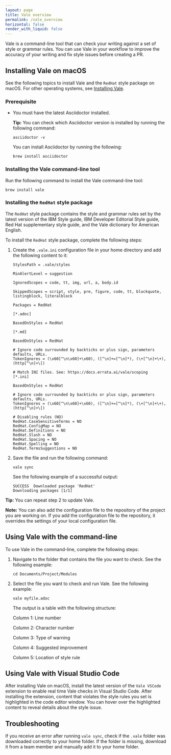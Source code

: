 ```yaml
---
layout: page
title: Vale overview
permalink: /vale_overview
horizontal: false
render_with_liquid: false
---
```


Vale is a command-line tool that can check your writing against a set of style or grammar rules. You can use Vale in your workflow to improve the accuracy of your writing and fix style issues before creating a PR.

## Installing Vale on macOS

See the following topics to install Vale and the `RedHat` style package on macOS. For other operating systems, see [Installing Vale](https://redhat-documentation.github.io/vale-at-red-hat/docs/main/user-guide/installing-vale-cli/).

### Prerequisite

- You must have the latest Asciidoctor installed.

    **Tip:** You can check which Asciidoctor version is installed by running the following command: 

    `asciidoctor -v`

    You can install Asciidoctor by running the following:

    `brew install asciidoctor`

### Installing the Vale command-line tool

Run the following command to install the Vale command-line tool:

`brew install vale`

### Installing the `RedHat` style package

The `RedHat` style package contains the style and grammar rules set by the latest version of the IBM Style guide, IBM Developer Editorial Style guide, Red Hat supplementary style guide, and the Vale dictionary for American English.

To install the `RedHat` style package, complete the following steps:

1. Create the `.vale.ini` configuration file in your home directory and add the following content to it:

    ```
    StylesPath = .vale/styles

    MinAlertLevel = suggestion

    IgnoredScopes = code, tt, img, url, a, body.id

    SkippedScopes = script, style, pre, figure, code, tt, blockquote, listingblock, literalblock

    Packages = RedHat

    [*.adoc]

    BasedOnStyles = RedHat

    [*.md]

    BasedOnStyles = RedHat

    # Ignore code surrounded by backticks or plus sign, parameters defaults, URLs.
    TokenIgnores = (\x60[^\n\x60]+\x60), ([^\n]+=[^\n]*), (\+[^\n]+\+), (http[^\n]+\[)

    # Match INI files. See: https://docs.errata.ai/vale/scoping
    [*.ini]

    BasedOnStyles = RedHat

    # Ignore code surrounded by backticks or plus sign, parameters defaults, URLs.
    TokenIgnores = (\x60[^\n\x60]+\x60), ([^\n]+=[^\n]*), (\+[^\n]+\+), (http[^\n]+\[)

    # Disabling rules (NO)
    RedHat.CaseSensitiveTerms = NO
    RedHat.ConfigMap = NO
    RedHat.Definitions = NO
    RedHat.Slash = NO
    RedHat.Spacing = NO
    RedHat.Spelling = NO
    RedHat.TermsSuggestions = NO
    ```

2. Save the file and run the following command:

    `vale sync`

    See the following example of a successful output:

    ```
    SUCCESS  Downloaded package 'RedHat'
    Downloading packages [1/1]
    ```

**Tip:** You can repeat step 2 to update Vale.

**Note:** You can also add the configuration file to the repository of the project you are working on. If you add the configuration file to the repository, it overrides the settings of your local configuration file. 

## Using Vale with the command-line

To use Vale in the command-line, complete the following steps:

1. Navigate to the folder that contains the file you want to check. See the following example:

    `cd Documents/Project/Modules`

2. Select the file you want to check and run Vale. See the following example:

    `vale myfile.adoc`

    The output is a table with the following structure:

    Column 1: Line number

    Column 2: Character number

    Column 3: Type of warning

    Column 4: Suggested improvement

    Column 5: Location of style rule

## Using Vale with Visual Studio Code

After installing Vale on macOS, install the latest version of the `Vale VSCode` extension to enable real time Vale checks in Visual Studio Code. After installing the extension, content that violates the style rules you set is highlighted in the code editor window. You can hover over the highlighted content to reveal details about the style issue.

## Troubleshooting

If you receive an error after running `vale sync`, check if the `.vale` folder was downloaded correctly to your home folder. If the folder is missing, download it from a team member and manually add it to your home folder.
